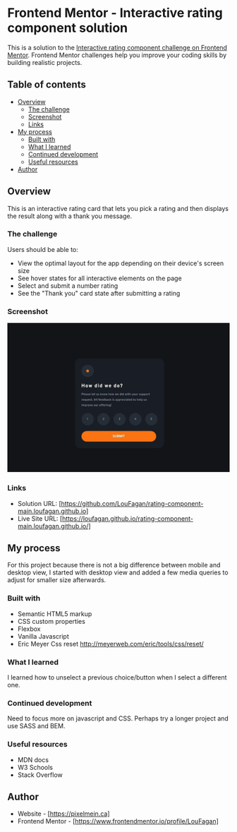# Frontend Mentor - Interactive rating component solution

This is a solution to the [Interactive rating component challenge on Frontend Mentor](https://www.frontendmentor.io/challenges/interactive-rating-component-koxpeBUmI). Frontend Mentor challenges help you improve your coding skills by building realistic projects.

## Table of contents

- [Overview](#overview)
  - [The challenge](#the-challenge)
  - [Screenshot](#screenshot)
  - [Links](#links)
- [My process](#my-process)
  - [Built with](#built-with)
  - [What I learned](#what-i-learned)
  - [Continued development](#continued-development)
  - [Useful resources](#useful-resources)
- [Author](#author)

## Overview

This is an interactive rating card that lets you pick a rating and then displays the result along with a thank you message.

### The challenge

Users should be able to:

- View the optimal layout for the app depending on their device's screen size
- See hover states for all interactive elements on the page
- Select and submit a number rating
- See the "Thank you" card state after submitting a rating

### Screenshot

![](./screenshot.jpg)

### Links

- Solution URL: [https://github.com/LouFagan/rating-component-main.loufagan.github.io]
- Live Site URL: [https://loufagan.github.io/rating-component-main.loufagan.github.io/]

## My process

For this project because there is not a big difference between mobile and desktop view, I started with desktop view and added a few media queries to adjust for smaller size afterwards.

### Built with

- Semantic HTML5 markup
- CSS custom properties
- Flexbox
- Vanilla Javascript
- Eric Meyer Css reset http://meyerweb.com/eric/tools/css/reset/

### What I learned

I learned how to unselect a previous choice/button when I select a different one.

### Continued development

Need to focus more on javascript and CSS. Perhaps try a longer project and use SASS and BEM.

### Useful resources

- MDN docs
- W3 Schools
- Stack Overflow

## Author

- Website - [https://pixelmein.ca]
- Frontend Mentor - [https://www.frontendmentor.io/profile/LouFagan]
